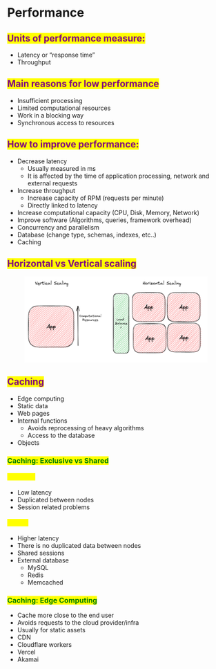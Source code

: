 # Performance

## <mark style="color:purple;">Units of performance measure:</mark> <a href="#units-of-performance-measure" id="units-of-performance-measure"></a>

* Latency or “response time”
* Throughput

## <mark style="color:purple;">Main reasons for low performance</mark> <a href="#main-reasons-for-low-performance" id="main-reasons-for-low-performance"></a>

* Insufficient processing
* Limited computational resources
* Work in a blocking way
* Synchronous access to resources

## <mark style="color:purple;">How to improve performance:</mark> <a href="#how-to-improve-performance" id="how-to-improve-performance"></a>

* Decrease latency
  * Usually measured in ms
  * It is affected by the time of application processing, network and external requests
* Increase throughput
  * Increase capacity of RPM (requests per minute)
  * Directly linked to latency
* Increase computational capacity (CPU, Disk, Memory, Network)
* Improve software (Algorithms, queries, framework overhead)
* Concurrency and parallelism
* Database (change type, schemas, indexes, etc..)
* Caching

## <mark style="color:purple;">Horizontal vs Vertical scaling</mark> <a href="#horizontal-vs-vertical-scaling" id="horizontal-vs-vertical-scaling"></a>

<figure><img src="../.gitbook/assets/image (1).png" alt=""><figcaption></figcaption></figure>

## <mark style="color:purple;">Caching</mark> <a href="#caching" id="caching"></a>

* Edge computing
* Static data
* Web pages
* Internal functions
  * Avoids reprocessing of heavy algorithms
  * Access to the database
* Objects

### <mark style="color:green;">Caching: Exclusive vs Shared</mark> <a href="#caching-exclusive-vs-shared" id="caching-exclusive-vs-shared"></a>

#### <mark style="color:yellow;">Exclusive</mark> <a href="#exclusive" id="exclusive"></a>

* Low latency
* Duplicated between nodes
* Session related problems

#### <mark style="color:yellow;">Shared</mark> <a href="#shared" id="shared"></a>

* Higher latency
* There is no duplicated data between nodes
* Shared sessions
* External database
  * MySQL
  * Redis
  * Memcached

### <mark style="color:green;">Caching: Edge Computing</mark> <a href="#caching-edge-computing" id="caching-edge-computing"></a>

* Cache more close to the end user
* Avoids requests to the cloud provider/infra
* Usually for static assets
* CDN
* Cloudflare workers
* Vercel
* Akamai
